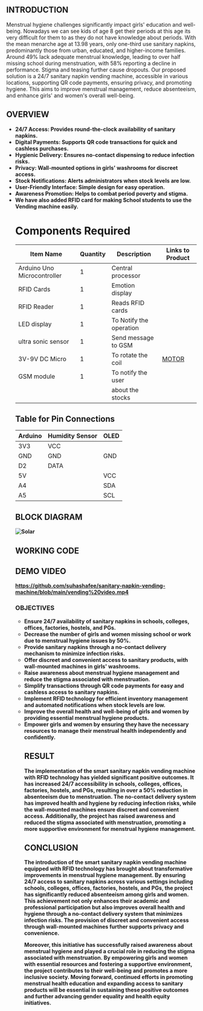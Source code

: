 ## INTRODUCTION

 Menstrual hygiene challenges significantly impact girls' education and well-being. Nowadays we can see kids of age 8 get their periods at this age its very difficult for them to as they do not have
  knowledge about periods. With the mean menarche age at 13.98 years, only one-third use sanitary napkins, predominantly those from urban, educated, and higher-income families. Around 49% lack 
 adequate menstrual knowledge, leading to over half missing school during menstruation, with 58% reporting a decline in performance. Stigma and teasing further cause dropouts. Our proposed solution 
 is a 24/7 sanitary napkin vending machine, accessible in various locations, supporting QR code payments, ensuring privacy, and promoting hygiene. This aims to improve menstrual management, reduce 
 absenteeism, and enhance girls' and women's overall well-being.
 
## OVERVIEW
<ul>
<li><b>24/7 Access: Provides round-the-clock availability of sanitary napkins.
<li><b>Digital Payments: Supports QR code transactions for quick and cashless purchases.
<li><b>Hygienic Delivery: Ensures no-contact dispensing to reduce infection risks.
<li><b>Privacy: Wall-mounted options in girls' washrooms for discreet access.
<li><b>Stock Notifications: Alerts administrators when stock levels are low.
<li><b>User-Friendly Interface: Simple design for easy operation.
<li><b>Awareness Promotion: Helps to combat period poverty and stigma.
<li><b>We have also added RFID card for making School students to use the Vending machine easily.

 
# Components Required

| Item Name                    | Quantity | Description           | Links to Product |
|------------------------------|----------|-----------------------|------------------|
| Arduino Uno Microcontroller  | 1        | Central processor     |                  |
| RFID Cards                   | 1        | Emotion display       |                  |
| RFID Reader                  | 1        | Reads RFID cards      |                  |
| LED display                  | 1        | To Notify the operation|                  |
| ultra sonic sensor           | 1        | Send message to GSM   |                  |
| 3V-9V DC Micro               | 1        | To rotate the coil    |[MOTOR]( https://www.flipkart.com/sp-electron-3v-9v-dc-micro-toy-motor-motor-mini-electric-pack-2-vehicle-starter/p/itm2a96ea879e40cpid=VMSGW8G54YHHGTUY&lid=LSTVMSGW8G54YHHGTUYUXHHIN&marketplace=FLIPKART&cmpid=content_vehicle-starter-motor_8965229628_gmc     )            |
|GSM module                    | 1        | To notify the user    |                  |
|                              |          | about the stocks      |                  |

## Table for Pin Connections
| Arduino              | Humidity Sensor       | OLED                                                    |
|----------------------|-----------------------|---------------------------------------------------------|
| 3V3                  | VCC                   |                                                         |
| GND                  | GND                   |   GND                                                   |
| D2                   | DATA                  |                                                         |
| 5V                   |                       |   VCC                                                   |
| A4                   |                       |   SDA                                                   |
| A5                   |                       |   SCL                                                   |

## BLOCK DIAGRAM
![Solar](https://github.com/suhashafee/solar-hot-box/blob/main/SOLARR.png)



## WORKING CODE





## DEMO VIDEO
https://github.com/suhashafee/sanitary-napkin-vending-machine/blob/main/vending%20video.mp4

### OBJECTIVES
<ul>
<li><b>Ensure 24/7 availability of sanitary napkins in schools, colleges, offices, factories, hostels, and PGs.
<li><b> Decrease the number of girls and women missing school or work due to menstrual hygiene issues by 50%.
<li><b>Provide sanitary napkins through a no-contact delivery mechanism to minimize infection risks.
<li><b>Offer discreet and convenient access to sanitary products, with wall-mounted machines in girls' washrooms.
<li><b> Raise awareness about menstrual hygiene management and reduce the stigma associated with menstruation.
 <li><b> Simplify transactions through QR code payments for easy and cashless access to sanitary napkins.
<li><b> Implement RFID technology for efficient inventory management and automated notifications when stock levels are low.
<li><b> Improve the overall health and well-being of girls and women by providing essential menstrual hygiene products.
<li><b>Empower girls and women by ensuring they have the necessary resources to manage their menstrual health independently and confidently.

## RESULT

The implementation of the smart sanitary napkin vending machine with RFID technology has yielded significant positive outcomes. It has increased 24/7 accessibility in schools, colleges, offices, factories, hostels, and PGs, resulting in over a 50% reduction in absenteeism due to menstruation. The no-contact delivery system has improved health and hygiene by reducing infection risks, while the wall-mounted machines ensure discreet and convenient access. Additionally, the project has raised awareness and reduced the stigma associated with menstruation, promoting a more supportive environment for menstrual hygiene management.

## CONCLUSION

The introduction of the smart sanitary napkin vending machine equipped with RFID technology has brought about transformative improvements in menstrual hygiene management. By ensuring 24/7 access to sanitary napkins across various settings including schools, colleges, offices, factories, hostels, and PGs, the project has significantly reduced absenteeism among girls and women. This achievement not only enhances their academic and professional participation but also improves overall health and hygiene through a no-contact delivery system that minimizes infection risks. The provision of discreet and convenient access through wall-mounted machines further supports privacy and convenience.

Moreover, this initiative has successfully raised awareness about menstrual hygiene and played a crucial role in reducing the stigma associated with menstruation. By empowering girls and women with essential resources and fostering a supportive environment, the project contributes to their well-being and promotes a more inclusive society. Moving forward, continued efforts in promoting menstrual health education and expanding access to sanitary products will be essential in sustaining these positive outcomes and further advancing gender equality and health equity initiatives.






